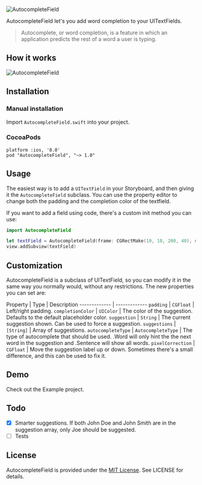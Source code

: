 ![AutocompleteField](https://dl.dropboxusercontent.com/u/958499/autocomplete.png?dl=0)

AutocompleteField let's you add word completion to your UITextFields. 

> Autocomplete, or word completion, is a feature in which an application predicts the rest of a word a user is typing.

## How it works

![AutocompleteField](https://dl.dropboxusercontent.com/u/958499/preview.gif?dl=0)

## Installation

### Manual installation

Import `AutocompleteField.swift` into your project.

### CocoaPods

```
platform :ios, '8.0'
pod "AutocompleteField", "~> 1.0" 
```

## Usage

The easiest way is to add a `UITextField` in your Storyboard, and then giving it the `AutocompleteField` subclass. You can use the property editor to change both the padding and the completion color of the textfield.

If you want to add a field using code, there's a custom init method you can use:

```swift
import AutocompleteField

let textField = AutocompleteField(frame: CGRectMake(10, 10, 200, 40), suggestions: ["Abraham", "George", "Franklin"])
view.addSubview(textField)
```

## Customization

AutocompleteField is a subclass of UITextField, so you can modify it in the same way you normally would, without any restrictions. The new properties you can set are:

Property  | Type | Description
------------- | -------------
`padding`  | `CGFloat` | Left/right padding.
`completionColor`  | `UIColor` | The color of the suggestion. Defaults to the default placeholder color.
`suggestion`  | `String` | The current suggestion shown. Can be used to force a suggestion.
`suggestions`  | `[String]` | Array of suggestions.
`autocompleteType`  | `AutocompleteType` | The type of autocomplete that should be used. .Word will only hint the the next word in the suggestion and .Sentence will show all words.
`pixelCorrection`  | `CGFloat` | Move the suggestion label up or down. Sometimes there's a small difference, and this can be used to fix it.

## Demo

Check out the Example project.

## Todo
- [x] Smarter suggestions. If both John Doe and John Smith are in the suggestion array, only Joe should be suggested.
- [ ] Tests

## License
AutocompleteField is provided under the [MIT License](http://http//opensource.org/licenses/mit-license.php). See LICENSE for details.